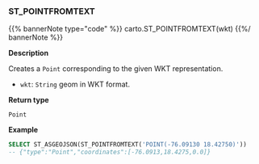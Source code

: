 ### ST_POINTFROMTEXT
{{% bannerNote type="code" %}}
carto.ST_POINTFROMTEXT(wkt)
{{%/ bannerNote %}}

**Description**

Creates a `Point` corresponding to the given WKT representation.

* `wkt`: `String` geom in WKT format.

**Return type**

`Point`

**Example**

```sql
SELECT ST_ASGEOJSON(ST_POINTFROMTEXT('POINT(-76.09130 18.42750)'))
-- {"type":"Point","coordinates":[-76.0913,18.4275,0.0]}
```